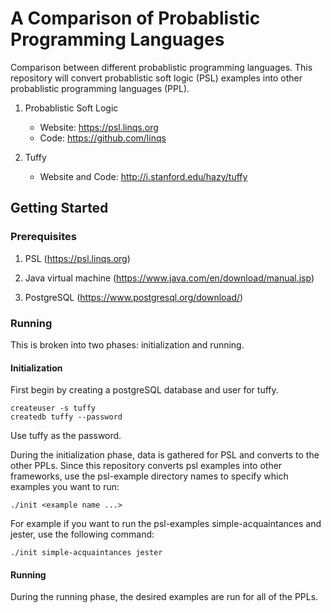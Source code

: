 # A Comparison of Probablistic Programming Languages

Comparison between different probablistic programming languages. This repository will convert probablistic soft logic (PSL) examples into other probablistic programming languages (PPL).

1) Probablistic Soft Logic

   - Website: https://psl.linqs.org
   - Code: https://github.com/linqs

2) Tuffy

   - Website and Code: http://i.stanford.edu/hazy/tuffy

## Getting Started

### Prerequisites

1) PSL (https://psl.linqs.org)

2) Java virtual machine (https://www.java.com/en/download/manual.jsp)

3) PostgreSQL (https://www.postgresql.org/download/)

### Running

This is broken into two phases: initialization and running.

#### Initialization

First begin by creating a postgreSQL database and user for tuffy.

```
createuser -s tuffy
createdb tuffy --password
```

Use tuffy as the password.

During the initialization phase, data is gathered for PSL and converts to the other PPLs. Since this repository converts psl examples into other frameworks, use the psl-example directory names to specify which examples you want to run:

```
./init <example name ...>
```

For example if you want to run the psl-examples simple-acquaintances and jester, use the following command:

```
./init simple-acquaintances jester
```

#### Running

During the running phase, the desired examples are run for all of the PPLs.
